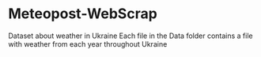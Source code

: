 # Meteopost-WebScrap

Dataset about weather in Ukraine
Each file in the Data folder contains a file with weather from each year throughout Ukraine
